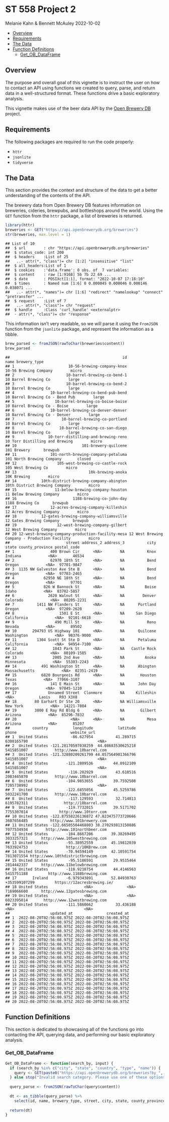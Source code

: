ST 558 Project 2
================
Melanie Kahn & Bennett McAuley
2022-10-02

-   <a href="#overview" id="toc-overview">Overview</a>
-   <a href="#requirements" id="toc-requirements">Requirements</a>
-   <a href="#the-data" id="toc-the-data">The Data</a>
-   <a href="#function-definitions" id="toc-function-definitions">Function
    Definitions</a>
    -   <a href="#get_ob_dataframe"
        id="toc-get_ob_dataframe">Get_OB_DataFrame</a>

## Overview

The purpose and overall goal of this vignette is to instruct the user on
how to contact an API using functions we created to query, parse, and
return data in a well-structured format. These functions drive a basic
exploratory analysis.

This vignette makes use of the beer data API by the [Open Brewery
DB](https://www.openbrewerydb.org/faq) project.

## Requirements

The following packages are required to run the code properly:

-   `httr`
-   `jsonlite`
-   `tidyverse`

## The Data

This section provides the context and structure of the data to get a
better understanding of the contents of the API.

The brewery data from Open Brewery DB features information on breweries,
cideries, brewpubs, and bottleshops around the world. Using the `GET`
function from the `httr` package, a list of breweries is returned.

``` r
library(httr)
breweries <- GET("https://api.openbrewerydb.org/breweries")
str(breweries, max.level = 1)
```

    ## List of 10
    ##  $ url        : chr "https://api.openbrewerydb.org/breweries"
    ##  $ status_code: int 200
    ##  $ headers    :List of 25
    ##   ..- attr(*, "class")= chr [1:2] "insensitive" "list"
    ##  $ all_headers:List of 1
    ##  $ cookies    :'data.frame': 0 obs. of  7 variables:
    ##  $ content    : raw [1:9168] 5b 7b 22 69 ...
    ##  $ date       : POSIXct[1:1], format: "2022-10-07 17:18:10"
    ##  $ times      : Named num [1:6] 0 0.000045 0.000046 0.000146 0.038071 ...
    ##   ..- attr(*, "names")= chr [1:6] "redirect" "namelookup" "connect" "pretransfer" ...
    ##  $ request    :List of 7
    ##   ..- attr(*, "class")= chr "request"
    ##  $ handle     :Class 'curl_handle' <externalptr> 
    ##  - attr(*, "class")= chr "response"

This information isn’t very readable, so we will parse it using the
`FromJSON` function from the `jsonlite` package, and represent the
information as a tibble.

``` r
brew_parsed <- fromJSON(rawToChar(breweries$content))
brew_parsed
```

    ##                                                  id                                          name brewery_type
    ## 1                        10-56-brewing-company-knox                         10-56 Brewing Company        micro
    ## 2                       10-barrel-brewing-co-bend-1                          10 Barrel Brewing Co        large
    ## 3                       10-barrel-brewing-co-bend-2                          10 Barrel Brewing Co        large
    ## 4                10-barrel-brewing-co-bend-pub-bend               10 Barrel Brewing Co - Bend Pub        large
    ## 5                  10-barrel-brewing-co-boise-boise                  10 Barrel Brewing Co - Boise        large
    ## 6                10-barrel-brewing-co-denver-denver                 10 Barrel Brewing Co - Denver        large
    ## 7                     10-barrel-brewing-co-portland                          10 Barrel Brewing Co        large
    ## 8                    10-barrel-brewing-co-san-diego                          10 Barrel Brewing Co        large
    ## 9               10-torr-distilling-and-brewing-reno                10 Torr Distilling and Brewing        micro
    ## 10                             101-brewery-quilcene                                   101 Brewery      brewpub
    ## 11               101-north-brewing-company-petaluma                     101 North Brewing Company       closed
    ## 12                  105-west-brewing-co-castle-rock                           105 West Brewing Co        micro
    ## 13                                10k-brewing-anoka                                   10K Brewing        micro
    ## 14           10th-district-brewing-company-abington                 10th District Brewing Company        micro
    ## 15                 11-below-brewing-company-houston                      11 Below Brewing Company        micro
    ## 16                         1188-brewing-co-john-day                               1188 Brewing Co      brewpub
    ## 17               12-acres-brewing-company-killeshin                      12 Acres Brewing Company        micro
    ## 18           12-gates-brewing-company-williamsville                      12 Gates Brewing Company      brewpub
    ## 19                  12-west-brewing-company-gilbert                       12 West Brewing Company        micro
    ## 20 12-west-brewing-company-production-facility-mesa 12 West Brewing Company - Production Facility        micro
    ##                         street address_2 address_3          city         state county_province postal_code
    ## 1                400 Brown Cir      <NA>        NA          Knox       Indiana            <NA>       46534
    ## 2                62970 18th St      <NA>        NA          Bend        Oregon            <NA>  97701-9847
    ## 3  1135 NW Galveston Ave Ste B      <NA>        NA          Bend        Oregon            <NA>  97703-2465
    ## 4             62950 NE 18th St      <NA>        NA          Bend        Oregon            <NA>       97701
    ## 5             826 W Bannock St      <NA>        NA         Boise         Idaho            <NA>  83702-5857
    ## 6               2620 Walnut St      <NA>        NA        Denver      Colorado            <NA>  80205-2231
    ## 7          1411 NW Flanders St      <NA>        NA      Portland        Oregon            <NA>  97209-2620
    ## 8                    1501 E St      <NA>        NA     San Diego    California            <NA>  92101-6618
    ## 9                  490 Mill St      <NA>        NA          Reno        Nevada            <NA>       89502
    ## 10       294793 US Highway 101      <NA>        NA      Quilcene    Washington            <NA>  98376-9000
    ## 11         1304 Scott St Ste D      <NA>        NA      Petaluma    California            <NA>  94954-7100
    ## 12                1043 Park St      <NA>        NA   Castle Rock      Colorado            <NA>  80109-1585
    ## 13                2005 2nd Ave      <NA>        NA         Anoka     Minnesota            <NA>  55303-2243
    ## 14           491 Washington St      <NA>        NA      Abington Massachusetts            <NA>  02351-2419
    ## 15           6820 Bourgeois Rd      <NA>        NA       Houston         Texas            <NA>  77066-3107
    ## 16               141 E Main St      <NA>        NA      John Day        Oregon            <NA>  97845-1210
    ## 17              Unnamed Street  Clonmore        NA     Killeshin          <NA>           Laois    R93 X3X8
    ## 18        80 Earhart Dr Ste 20      <NA>        NA Williamsville      New York            <NA>  14221-7804
    ## 19        3000 E Ray Rd Bldg 6      <NA>        NA       Gilbert       Arizona            <NA>  85296-7832
    ## 20                        <NA>      <NA>        NA          Mesa       Arizona            <NA>       85207
    ##          country           longitude           latitude         phone                        website_url
    ## 1  United States          -86.627954          41.289715    6308165790                               <NA>
    ## 2  United States -121.28170597038259  44.08683530625218    5415851007            http://www.10barrel.com
    ## 3  United States -121.32880209261799 44.057564901366796    5415851007                               <NA>
    ## 4  United States        -121.2809536         44.0912109    5415851007                               <NA>
    ## 5  United States         -116.202929          43.618516    2083445870            http://www.10barrel.com
    ## 6  United States        -104.9853655         39.7592508    7205738992                               <NA>
    ## 7  United States        -122.6855056         45.5259786    5032241700            http://www.10barrel.com
    ## 8  United States         -117.129593          32.714813    6195782311                http://10barrel.com
    ## 9  United States        -119.7732015         39.5171702    7755307014              http://www.10torr.com
    ## 10 United States -122.87558226136872 47.823475773720666    3607656485          http://www.101brewery.com
    ## 11 United States -122.66505504468803 38.270293813150886    7077534934        http://www.101northbeer.com
    ## 12 United States        -104.8667206        39.38269495    3033257321      http://www.105westbrewing.com
    ## 13 United States        -93.38952559        45.19812039    7633924753                 http://10KBrew.com
    ## 14 United States        -70.94594149        42.10591754    7813071554 http://www.10thdistrictbrewing.com
    ## 15 United States         -95.5186591         29.9515464    2814442337      http://www.11belowbrewing.com
    ## 16 United States        -118.9218754         44.4146563    5415751188         http://www.1188brewing.com
    ## 17       Ireland        -6.979343891        52.84930763 +353599107299         https://12acresbrewing.ie/
    ## 18 United States                <NA>               <NA>    7169066600      http://www.12gatesbrewing.com
    ## 19 United States                <NA>               <NA>    6023395014       http://www.12westbrewing.com
    ## 20 United States        -111.5860662          33.436188          <NA>                               <NA>
    ##                  updated_at               created_at
    ## 1  2022-08-20T02:56:08.975Z 2022-08-20T02:56:08.975Z
    ## 2  2022-08-20T02:56:08.975Z 2022-08-20T02:56:08.975Z
    ## 3  2022-08-20T02:56:08.975Z 2022-08-20T02:56:08.975Z
    ## 4  2022-08-20T02:56:08.975Z 2022-08-20T02:56:08.975Z
    ## 5  2022-08-20T02:56:08.975Z 2022-08-20T02:56:08.975Z
    ## 6  2022-08-20T02:56:08.975Z 2022-08-20T02:56:08.975Z
    ## 7  2022-08-20T02:56:08.975Z 2022-08-20T02:56:08.975Z
    ## 8  2022-08-20T02:56:08.975Z 2022-08-20T02:56:08.975Z
    ## 9  2022-08-20T02:56:08.975Z 2022-08-20T02:56:08.975Z
    ## 10 2022-08-20T02:56:08.975Z 2022-08-20T02:56:08.975Z
    ## 11 2022-08-20T02:56:08.975Z 2022-08-20T02:56:08.975Z
    ## 12 2022-08-20T02:56:08.975Z 2022-08-20T02:56:08.975Z
    ## 13 2022-08-20T02:56:08.975Z 2022-08-20T02:56:08.975Z
    ## 14 2022-08-20T02:56:08.975Z 2022-08-20T02:56:08.975Z
    ## 15 2022-08-20T02:56:08.975Z 2022-08-20T02:56:08.975Z
    ## 16 2022-08-20T02:56:08.975Z 2022-08-20T02:56:08.975Z
    ## 17 2022-08-20T02:56:08.975Z 2022-08-20T02:56:08.975Z
    ## 18 2022-08-20T02:56:08.975Z 2022-08-20T02:56:08.975Z
    ## 19 2022-08-20T02:56:08.975Z 2022-08-20T02:56:08.975Z
    ## 20 2022-08-20T02:56:08.975Z 2022-08-20T02:56:08.975Z

## Function Definitions

This section is dedicated to showcasing all of the functions go into
contacting the API, querying data, and performing our basic exploratory
analysis.

### Get_OB_DataFrame

``` r
Get_OB_DataFrame <- function(search_by, input) {
  if (search_by %in% c("city", "state", "country", "type", "name")) {
    query <- GET(paste0("https://api.openbrewerydb.org/breweries?by_", search_by, "=", input))
  } else stop("Invalid search category. Please use one of these options: 'city', 'state', 'country', 'type' or 'name'.")
  
  query_parse <- fromJSON(rawToChar(query$content))
  
  dt <- as_tibble(query_parse) %>%
    select(id, name, brewery_type, street, city, state, county_province, country)
  
  return(dt)
}
```
